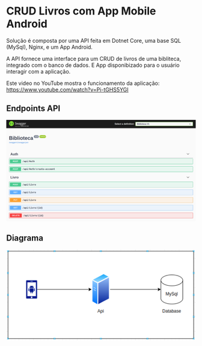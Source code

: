 # CRUD Livros com App Mobile Android

Solução é composta por uma API feita em Dotnet Core, uma base SQL (MySql), Nginx, e um App Android.

A API fornece uma interface para um CRUD de livros de uma bibliteca, integrado com o banco de dados. E App disponibizado para o usuário interagir com a aplicação.

Este video no YouTube mostra o funcionamento da aplicação: <a>https://www.youtube.com/watch?v=Pi-tGHS5YGI</a>

## Endpoints API
![alt text](./imgs/endpoints.png)

## Diagrama
![alt text](./imgs/diagrama.png)

